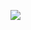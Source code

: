 ![](https://media.githubusercontent.com/media/dyzz/dyzz.github.io/master/images/CombatAbilityLifeTap.png)